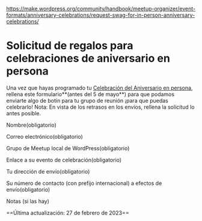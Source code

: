 https://make.wordpress.org/community/handbook/meetup-organizer/event-formats/anniversary-celebrations/request-swag-for-in-person-anniversary-celebrations/

# Solicitud de regalos para celebraciones de aniversario en persona

Una vez que hayas programado tu [Celebración del Aniversario en persona](https://make.wordpress.org/community/handbook/meetup-organizer/anniversary-celebrations/#organizing-an-in-person-celebration), rellena este formulario**(antes del 5 de mayo**) para que podamos enviarte algo de botín para tu grupo de reunión ¡para que puedas celebrarlo! Nota: En vista de los retrasos en los envíos, rellena la solicitud lo antes posible.

Nombre(obligatorio) 

Correo electrónico(obligatorio) 

Grupo de Meetup local de WordPress(obligatorio) 

Enlace a su evento de celebración(obligatorio) 

Tu dirección de envío(obligatorio)

Su número de contacto (con prefijo internacional) a efectos de envío(obligatorio) 

Notas (si las hay) 

==Última actualización: 27 de febrero de 2023==